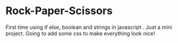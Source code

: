 # Rock-Paper-Scissors
First time using if else, boolean and strings in javascript . Just a mini project. Going to add some css to make everything look nice! 

